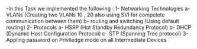 -In this Task we implemented the following :
1- Networking Technologies
  a- VLANs (Creating two VLANs 10 , 20 also using SVI for compelete communication between them)
  b- routing and switching (Using default routing)
2- Protocols
  a- HSRP (Hot Standby Redundancy Protocol)
  b- DHCP (Dynamic Host Configuration Protocol)
  c- STP  (Spanning Tree protocol)
3- Appling password on Priviledge mode on all Intermediate Devices
